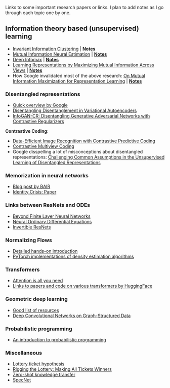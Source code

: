 Links to some important research papers or links. I plan to add notes as I go through each topic one by one.


## Information theory based (unsupervised) learning
* [Invariant Information Clustering](https://arxiv.org/abs/1807.06653) | [__Notes__](https://github.com/vinsis/math-and-ml-notes/blob/master/notes/iic.md)
* [Mutual Information Neural Estimation](https://arxiv.org/abs/1801.04062) | [__Notes__](https://github.com/vinsis/math-and-ml-notes/blob/master/notes/mine.md)
* [Deep Infomax](https://arxiv.org/abs/1808.06670) | [__Notes__](https://github.com/vinsis/math-and-ml-notes/blob/master/notes/deepinfomax.md)
* [Learning Representations by Maximizing Mutual Information Across Views](https://arxiv.org/abs/1906.00910) | [__Notes__](https://github.com/vinsis/math-and-ml-notes/blob/master/notes/amdim.md)
* How Google invalidated most of the above research: [On Mutual Information Maximization for Representation Learning](https://arxiv.org/abs/1907.13625) | [__Notes__](https://github.com/vinsis/math-and-ml-notes/blob/master/notes/on_mi_maximization.md)

### Disentangled representations
* [Quick overview by Google](https://ai.googleblog.com/2019/04/evaluating-unsupervised-learning-of.html)
* [Disentangling Disentanglement in Variational Autoencoders](https://arxiv.org/abs/1812.02833)
* [InfoGAN-CR: Disentangling Generative Adversarial Networks with Contrastive Regularizers](https://arxiv.org/abs/1906.06034)

__Contrastive Coding__:
* [Data-Efficient Image Recognition with Contrastive Predictive Coding](https://arxiv.org/abs/1905.09272)
* [Contrastive Multiview Coding](https://arxiv.org/abs/1906.05849)
* Google disspelling a lot of misconceptions about disentangled representations: [Challenging Common Assumptions in the Unsupervised Learning of Disentangled Representations](https://arxiv.org/abs/1811.12359)

### Memorization in neural networks
* [Blog post by BAIR](https://bair.berkeley.edu/blog/2019/08/13/memorization/)
* [Identity Crisis: Paper](https://arxiv.org/abs/1902.04698)

### Links between ResNets and ODEs
* [Beyond Finite Layer Neural Networks](https://arxiv.org/pdf/1710.10121.pdf)
* [Neural Ordinary Differential Equations](https://arxiv.org/pdf/1806.07366.pdf)
* [Invertible ResNets](https://arxiv.org/pdf/1811.00995.pdf)

### Normalizing Flows
* [Detailed hands-on introduction](https://github.com/acids-ircam/pytorch_flows)
* [PyTorch implementations of density estimation algorithms](https://github.com/kamenbliznashki/normalizing_flows)

### Transformers
* [Attention is all you need](https://arxiv.org/abs/1706.03762)
* [Links to papers and code on various transformers by HuggingFace](https://github.com/huggingface/transformers)

### Geometric deep learning
* [Good list of resources](http://geometricdeeplearning.com/)
* [Deep Convolutional Networks on Graph-Structured Data](https://arxiv.org/abs/1506.05163)

### Probabilistic programming
* [An introduction to probabilistic programming](https://arxiv.org/abs/1809.10756)

### Miscellaneous
* [Lottery ticket hypothesis](http://news.mit.edu/2019/smarter-training-neural-networks-0506)
* [Rigging the Lottery: Making All Tickets Winners](https://arxiv.org/abs/1911.11134)
* [Zero-shot knowledge transfer](https://arxiv.org/abs/1905.09768)
* [SpecNet](https://arxiv.org/abs/1905.10915)
